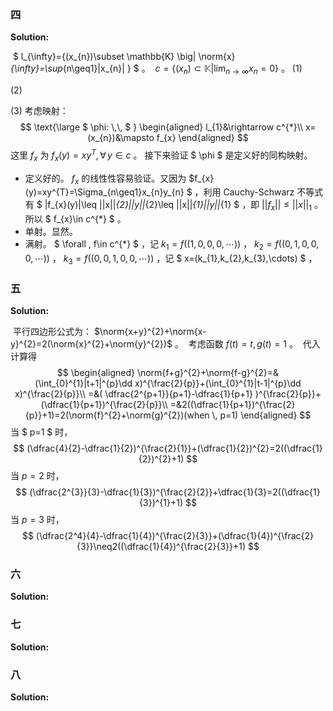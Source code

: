 ### 四

**Solution:**

​	 $ l_{\infty}=\{(x_{n})\subset \mathbb{K} \big| \norm{x}_{\infty}=\sup_{n\geq1}|x_{n}|  \} $ 。
​	 $c=\{(x_{n})\subset \mathbb{K} \big| \lim_{n\rightarrow\infty}x_{n}=0 \}$ 。
(1) 

(2)

(3) 考虑映射：
$$
\text{\large $ \phi: \,\, $ }
\begin{aligned}
l_{1}&\rightarrow c^{*}\\
x=(x_{n})&\mapsto f_{x}
\end{aligned}
$$
这里 $f_{x}$ 为 $f_{x}(y)=xy^{T},\forall \, y\in c$ 。
	 接下来验证 $ \phi $ 是定义好的同构映射。

* 定义好的。 $f_{x}$ 的线性性容易验证。又因为 $f_{x}(y)=xy^{T}=\Sigma_{n\geq1}x_{n}y_{n} $ ，利用 Cauchy-Schwarz 不等式有 $ |f_{x}(y)|\leq ||x||_{2}||y||_{2}\leq ||x||_{1}||y||_{1} $ ，即 $||f_{x}||\leq||x||_{1}$ 。所以 $ f_{x}\in c^{*} $ 。
* 单射。显然。
* 满射。 $ \forall \, f\in c^{*} $ ，记 $k_{1}=f((1,0,0,0,\cdots))$ ， $k_{2}=f((0,1,0,0,0,\cdots))$ ， $k_{3}=f((0,0,1,0,0,\cdots))$ ，记 $ x=(k_{1},k_{2},k_{3},\cdots) $ ，

### 五

**Solution:**

​	 平行四边形公式为： $\norm{x+y}^{2}+\norm{x-y}^{2}=2(\norm{x}^{2}+\norm{y}^{2})$ 。
​	 考虑函数 $f(t)=t,g(t)=1$ 。
​	 代入计算得
$$
\begin{aligned}
\norm{f+g}^{2}+\norm{f-g}^{2}=&(\int_{0}^{1}|t+1|^{p}\dd x)^{\frac{2}{p}}+(\int_{0}^{1}|t-1|^{p}\dd x)^{\frac{2}{p}}\\
=&( \dfrac{2^{p+1}}{p+1}-\dfrac{1}{p+1} )^{\frac{2}{p}}+(\dfrac{1}{p+1})^{\frac{2}{p}}\\
=&2((\dfrac{1}{p+1})^{\frac{2}{p}}+1)=2(\norm{f}^{2}+\norm{g}^{2})(when \, p=1)
\end{aligned}
$$
当 $ p=1 $ 时，
$$
(\dfrac{4}{2}-\dfrac{1}{2})^{\frac{2}{1}}+(\dfrac{1}{2})^{2}=2((\dfrac{1}{2})^{2}+1)
$$
当 $p=2$ 时，
$$
(\dfrac{2^{3}}{3}-\dfrac{1}{3})^{\frac{2}{2}}+\dfrac{1}{3}=2((\dfrac{1}{3})^{1}+1)
$$
当 $p=3$ 时，
$$
(\dfrac{2^4}{4}-\dfrac{1}{4})^{\frac{2}{3}}+(\dfrac{1}{4})^{\frac{2}{3}}\neq2((\dfrac{1}{4})^{\frac{2}{3}}+1)
$$


### 六

**Solution:**

### 七

**Solution:**

### 八

**Solution:**

